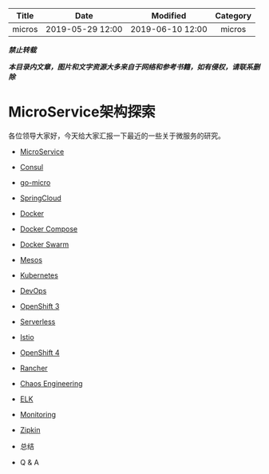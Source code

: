 | Title                | Date             | Modified         | Category          |
|:--------------------:|:----------------:|:----------------:|:-----------------:|
| micros              | 2019-05-29 12:00 | 2019-06-10 12:00 | micros            |






***禁止转载***

***本目录内文章，图片和文字资源大多来自于网络和参考书籍，如有侵权，请联系删除***




# MicroService架构探索


各位领导大家好，今天给大家汇报一下最近的一些关于微服务的研究。


- [MicroService](./microservice.md)
- [Consul](./consul.md)
- [go-micro](./go-micro.md)
- [SpringCloud](./spring-cloud.md)
- [Docker](./docker.md)
- [Docker Compose](./docker-compose.md)
- [Docker Swarm](./docker-swarm.md)
- [Mesos](./mesos.md)
- [Kubernetes](./k8s.md)
- [DevOps](./devops.md)
- [OpenShift 3](./openshift-3.md)
- [Serverless](./serverless.md)
- [Istio](./istio.md)
- [OpenShift 4](./openshift-4.md)
- [Rancher](./rancher.md)
- [Chaos Engineering](./chaos-engineering.md)
- [ELK](./elk.md)
- [Monitoring](./monitoring.md)
- [Zipkin](./zipkin.md)


- 总结




- Q & A

